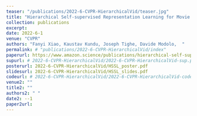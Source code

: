 ```yaml
---
teaser: "/publications/2022-6-CVPR-HierarchicalVid/teaser.jpg"
title: "Hierarchical Self-supervised Representation Learning for Movie Understanding"
collection: publications
excerpt: 
date: 2022-6-1
venue: "CVPR"
authors: "Fanyi Xiao, Kaustav Kundu, Joseph Tighe, Davide Modolo,  "
permalink: # "publications/2022-6-CVPR-HierarchicalVid/index"
paperurl: https://www.amazon.science/publications/hierarchical-self-supervised-representation-learning-for-movie-understanding
supurl: # 2022-6-CVPR-HierarchicalVid/2022-6-CVPR-HierarchicalVid-sup.pdf
posterurl: 2022-6-CVPR-HierarchicalVid/HSSL_poster.pdf
slidesurl: 2022-6-CVPR-HierarchicalVid/HSSL_slides.pdf
codeurl: # 2022-6-CVPR-HierarchicalVid/2022-6-CVPR-HierarchicalVid-code.zip
venue2: ""
title2: ""
authors2: " "
date2: --1
paper2url: 
---
```



